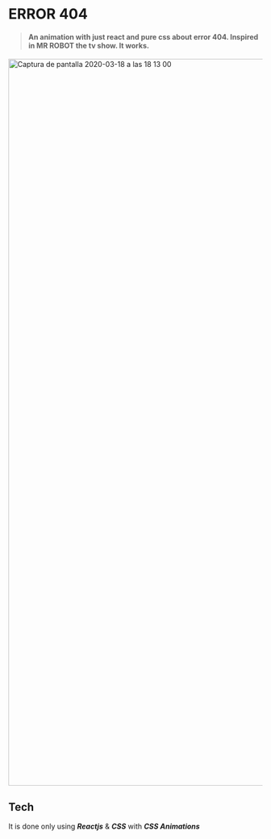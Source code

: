 # ERROR 404

> #### An animation with just react and pure css about error 404. Inspired in MR ROBOT the tv show. It works.

<img width="1440" alt="Captura de pantalla 2020-03-18 a las 18 13 00" src="https://user-images.githubusercontent.com/44972334/76987917-3cfb0d80-6944-11ea-825c-731b294f0019.png">


## Tech

It is done only using **_Reactjs_** &  **_CSS_**  with  **_CSS Animations_**
